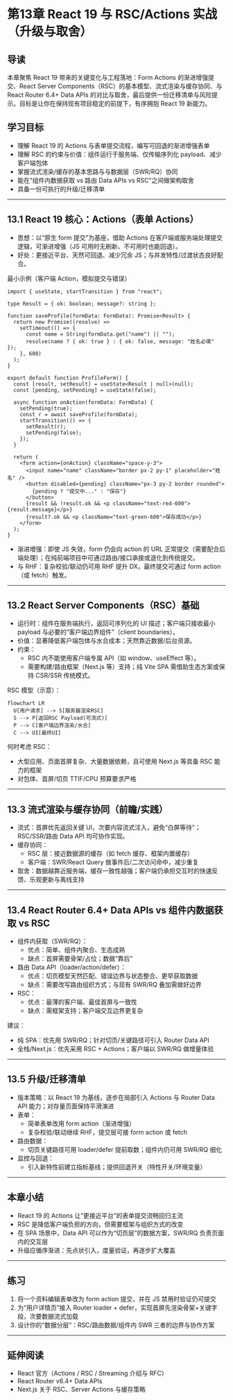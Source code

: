 # 第13章 React 19 与 RSC/Actions 实战（升级与取舍）

## 导读
本章聚焦 React 19 带来的关键变化与工程落地：Form Actions 的渐进增强提交、React Server Components（RSC）的基本模型、流式渲染与缓存协同、与 React Router 6.4+ Data APIs 的对比与取舍，最后提供一份迁移清单与风险提示。目标是让你在保持现有项目稳定的前提下，有序拥抱 React 19 新能力。

## 学习目标
- 理解 React 19 的 Actions 与表单提交流程，编写可回退的渐进增强表单
- 理解 RSC 的约束与价值：组件运行于服务端、仅传输序列化 payload、减少客户端包体
- 掌握流式渲染/缓存的基本思路与与数据层（SWR/RQ）协同
- 能在“组件内数据获取 vs 路由 Data APIs vs RSC”之间做架构取舍
- 具备一份可执行的升级/迁移清单

---

## 13.1 React 19 核心：Actions（表单 Actions）

- 思想：以“原生 form 提交”为基座，借助 Actions 在客户端或服务端处理提交逻辑，可渐进增强（JS 可用时无刷新、不可用时也能回退）。
- 好处：更接近平台、天然可回退、减少冗余 JS；与并发特性/过渡状态良好配合。

最小示例（客户端 Action，模拟提交与错误）
```tsx
import { useState, startTransition } from "react";

type Result = { ok: boolean; message?: string };

function saveProfile(formData: FormData): Promise<Result> {
  return new Promise((resolve) =>
    setTimeout(() => {
      const name = String(formData.get("name") || "");
      resolve(name ? { ok: true } : { ok: false, message: "姓名必填" });
    }, 600)
  );
}

export default function ProfileForm() {
  const [result, setResult] = useState<Result | null>(null);
  const [pending, setPending] = useState(false);

  async function onAction(formData: FormData) {
    setPending(true);
    const r = await saveProfile(formData);
    startTransition(() => {
      setResult(r);
      setPending(false);
    });
  }

  return (
    <form action={onAction} className="space-y-3">
      <input name="name" className="border px-2 py-1" placeholder="姓名" />
      <button disabled={pending} className="px-3 py-2 border rounded">
        {pending ? "提交中..." : "保存"}
      </button>
      {result && !result.ok && <p className="text-red-600">{result.message}</p>}
      {result?.ok && <p className="text-green-600">保存成功</p>}
    </form>
  );
}
```
- 渐进增强：即使 JS 失效，form 仍会向 action 的 URL 正常提交（需要配合后端处理）；在纯前端项目中可通过路由/接口承接或退化到传统提交。
- 与 RHF：复杂校验/联动仍可用 RHF 提升 DX，最终提交可通过 form action（或 fetch）触发。

---

## 13.2 React Server Components（RSC）基础

- 运行时：组件在服务端执行，返回可序列化的 UI 描述；客户端只接收最小 payload 与必要的“客户端边界组件”（client boundaries）。
- 价值：显著降低客户端包体与水合成本；天然靠近数据/后台资源。
- 约束：
  - RSC 内不能使用客户端专属 API（如 window、useEffect 等）。
  - 需要构建/路由框架（Next.js 等）支持；纯 Vite SPA 需借助生态方案或保持 CSR/SSR 传统模式。

RSC 模型（示意）：
```mermaid
flowchart LR
  U[用户请求] --> S[服务器渲染RSC]
  S --> P[返回RSC Payload(可流式)]
  P --> C[客户端边界渲染/水合]
  C --> UI[最终UI]
```

何时考虑 RSC：
- 大型应用、页面首屏复杂、大量数据依赖，且可使用 Next.js 等具备 RSC 能力的框架
- 对包体、首屏/切页 TTIF/CPU 预算要求严格

---

## 13.3 流式渲染与缓存协同（前瞻/实践）

- 流式：首屏优先返回关键 UI，次要内容流式注入，避免“白屏等待”；RSC/SSR/路由 Data API 均可协作实现。
- 缓存协同：
  - RSC 层：接近数据源的缓存（如 fetch 缓存、框架内置缓存）
  - 客户端：SWR/React Query 做事件后/二次访问命中，减少重复
- 取舍：数据越靠近服务端，缓存一致性越强；客户端仍承担交互时的快速反馈、乐观更新与离线支持

---

## 13.4 React Router 6.4+ Data APIs vs 组件内数据获取 vs RSC

- 组件内获取（SWR/RQ）：
  - 优点：简单、组件内聚合、生态成熟
  - 缺点：首屏需要骨架/占位；数据“靠后”
- 路由 Data API（loader/action/defer）：
  - 优点：切页模型天然匹配、错误边界与状态整合、更早获取数据
  - 缺点：需要改写路由组织方式；与现有 SWR/RQ 叠加需做好边界
- RSC：
  - 优点：最薄的客户端、最佳首屏与一致性
  - 缺点：需框架支持；客户端交互边界更复杂

建议：
- 纯 SPA：优先用 SWR/RQ；针对切页/关键路径可引入 Router Data API
- 全栈/Next.js：优先采用 RSC + Actions；客户端以 SWR/RQ 做增量体验

---

## 13.5 升级/迁移清单

- 版本策略：以 React 19 为基线，逐步在局部引入 Actions 与 Router Data API 能力；对存量页面保持平滑演进
- 表单：
  - 简单表单改用 form action（渐进增强）
  - 复杂校验/联动继续 RHF，提交层可接 form action 或 fetch
- 路由数据：
  - 切页关键路径可用 loader/defer 提前取数；组件内仍可用 SWR/RQ 细化
- 监控与回退：
  - 引入新特性前建立指标基线；提供回退开关（特性开关/环境变量）

---

## 本章小结
- React 19 的 Actions 让“更接近平台”的表单提交流畅回归主流
- RSC 是降低客户端负担的方向，但需要框架与组织方式的改变
- 在 SPA 场景中，Data API 可以作为“切页层”的数据方案，SWR/RQ 负责页面内的交互层
- 升级应循序渐进：先点状引入，度量验证，再逐步扩大覆盖

---

## 练习
1) 将一个资料编辑表单改为 form action 提交，并在 JS 禁用时验证仍可提交  
2) 为“用户详情页”接入 Router loader + defer，实现首屏先渲染骨架+关键字段，次要数据流式加载  
3) 设计你的“数据分层”：RSC/路由数据/组件内 SWR 三者的边界与协作方案

---

## 延伸阅读
- React 官方（Actions / RSC / Streaming 介绍与 RFC）
- React Router v6.4+ Data APIs
- Next.js 关于 RSC、Server Actions 与缓存策略